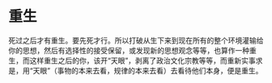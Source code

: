 # 重生
死过之后才有重生。要先死才行。所以打破从生下来到现在所有的整个环境灌输给你的思想，然后有选择性的接受保留，或发现新的思想观念等等，也算作一种重生，而这样重生之后的你，该开“天眼”，剥离了政治文化宗教等等，而重新实事求是，用“天眼”（事物的本来去看，规律的本来去看）去看待他们本身，便是重生。
